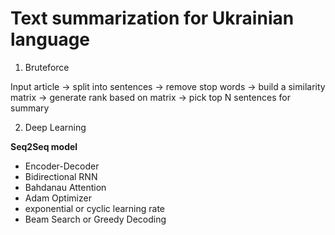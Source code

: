 # Text summarization for Ukrainian language

1. Bruteforce

Input article → split into sentences → remove stop words → build a similarity matrix → generate rank based on matrix → pick top N sentences for summary


2. Deep Learning

**Seq2Seq model**
- Encoder-Decoder
- Bidirectional RNN
- Bahdanau Attention
- Adam Optimizer
- exponential or cyclic learning rate
- Beam Search or Greedy Decoding
